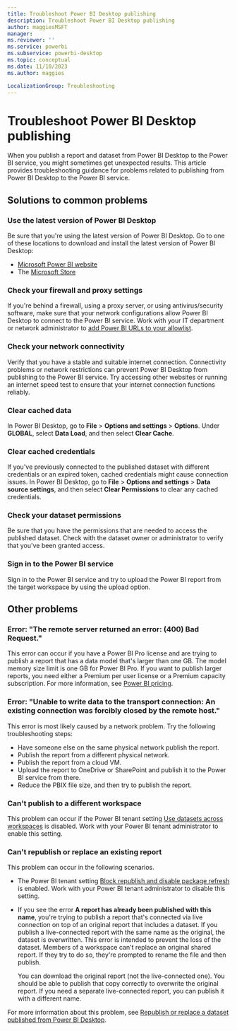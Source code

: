 ```yaml
---
title: Troubleshoot Power BI Desktop publishing
description: Troubleshoot Power BI Desktop publishing
author: maggiesMSFT
manager: 
ms.reviewer: ''
ms.service: powerbi
ms.subservice: powerbi-desktop
ms.topic: conceptual
ms.date: 11/10/2023
ms.author: maggies

LocalizationGroup: Troubleshooting
---
```


# Troubleshoot Power BI Desktop publishing

When you publish a report and dataset from Power BI Desktop to the Power BI service, you might sometimes get unexpected results. This article provides troubleshooting guidance for problems related to publishing from Power BI Desktop to the Power BI service.

## Solutions to common problems

### Use the latest version of Power BI Desktop

Be sure that you're using the latest version of Power BI Desktop. Go to one of these locations to download and install the latest version of Power BI Desktop:

- [Microsoft Power BI website](https://powerbi.microsoft.com/downloads/)
- The [Microsoft Store](https://apps.microsoft.com/store/detail/power-bi-desktop/9NTXR16HNW1T)

### Check your firewall and proxy settings

If you're behind a firewall, using a proxy server, or using antivirus/security software, make sure that your network configurations allow Power BI Desktop to connect to the Power BI service. Work with your IT department or network administrator to [add Power BI URLs to your allowlist](../admin/power-bi-allow-list-urls.md). 

### Check your network connectivity

Verify that you have a stable and suitable internet connection. Connectivity problems or network restrictions can prevent Power BI Desktop from publishing to the Power BI service. Try accessing other websites or running an internet speed test to ensure that your internet connection functions reliably.

### Clear cached data

In Power BI Desktop, go to **File** > **Options and settings** > **Options**. Under **GLOBAL**, select **Data Load**, and then select **Clear Cache**.

### Clear cached credentials

If you've previously connected to the published dataset with different credentials or an expired token, cached credentials might cause connection issues. In Power BI Desktop, go to **File** > **Options and settings** > **Data source settings**, and then select **Clear Permissions** to clear any cached credentials.

### Check your dataset permissions

Be sure that you have the permissions that are needed to access the published dataset. Check with the dataset owner or administrator to verify that you've been granted access.

### Sign in to the Power BI service

Sign in to the Power BI service and try to upload the Power BI report from the target workspace by using the upload option.

## Other problems

### Error: "The remote server returned an error: (400) Bad Request."

This error can occur if you have a Power BI Pro license and are trying to publish a report that has a data model that's larger than one GB. The model memory size limit is one GB for Power BI Pro. If you want to publish larger reports, you need either a Premium per user license or a Premium capacity subscription. For more information, see [Power BI pricing](https://powerbi.microsoft.com/pricing/). 

### Error: "Unable to write data to the transport connection: An existing connection was forcibly closed by the remote host."

This error is most likely caused by a network problem. Try the following troubleshooting steps:

- Have someone else on the same physical network publish the report.
- Publish the report from a different physical network.
- Publish the report from a cloud VM.
- Upload the report to OneDrive or SharePoint and publish it to the Power BI service from there.
- Reduce the PBIX file size, and then try to publish the report.

### Can't publish to a different workspace

This problem can occur if the Power BI tenant setting [Use datasets across workspaces](/fabric/admin/portal-workspace#use-datasets-across-workspaces) is disabled. Work with your Power BI tenant administrator to enable this setting.

### Can't republish or replace an existing report

This problem can occur in the following scenarios.

- The Power BI tenant setting [Block republish and disable package refresh](/fabric/admin/service-admin-portal-dataset-security#block-republish-and-disable-package-refresh) is enabled. Work with your Power BI tenant administrator to disable this setting.

- If you see the error **A report has already been published with this name**, you're trying to publish a report that's connected via live connection on top of an original report that includes a dataset. If you publish a live-connected report with the same name as the original, the dataset is overwritten. This error is intended to prevent the loss of the dataset. Members of a workspace can't replace an original shared report. If they try to do so, they're prompted to rename the file and then publish.

   You can download the original report (not the live-connected one). You should be able to publish that copy correctly to overwrite the original report. If you need a separate live-connected report, you can publish it with a different name.

For more information about this problem, see [Republish or replace a dataset published from Power BI Desktop](desktop-upload-desktop-files.md#republish-or-replace-a-semantic-model-published-from-power-bi-desktop).
